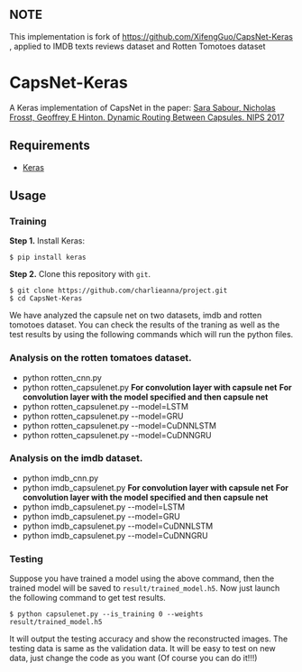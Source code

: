 ## NOTE
This implementation is fork of https://github.com/XifengGuo/CapsNet-Keras , applied to IMDB texts reviews dataset and Rotten Tomotoes dataset 



# CapsNet-Keras

A Keras implementation of CapsNet in the paper:
[Sara Sabour, Nicholas Frosst, Geoffrey E Hinton. Dynamic Routing Between Capsules. NIPS 2017](https://arxiv.org/abs/1710.09829)





## Requirements
- [Keras](https://github.com/fchollet/keras) 

## Usage

### Training
**Step 1.**
Install Keras:

`$ pip install keras`

**Step 2.** 
Clone this repository with ``git``.

```
$ git clone https://github.com/charlieanna/project.git
$ cd CapsNet-Keras
```

We have analyzed the capsule net on two datasets, imdb and rotten tomotoes dataset. 
You can check the results of the traning as well as the test results by using the following commands which will run the python files. 

### Analysis on the rotten tomatoes dataset.
- python rotten_cnn.py 
- python rotten_capsulenet.py **For convolution layer with capsule net**
**For convolution layer with the model specified and then capsule net**
- python rotten_capsulenet.py --model=LSTM
- python rotten_capsulenet.py --model=GRU
- python rotten_capsulenet.py --model=CuDNNLSTM
- python rotten_capsulenet.py --model=CuDNNGRU

### Analysis on the imdb dataset.
- python imdb_cnn.py
- python imdb_capsulenet.py **For convolution layer with capsule net**
**For convolution layer with the model specified and then capsule net**
- python imdb_capsulenet.py --model=LSTM
- python imdb_capsulenet.py --model=GRU
- python imdb_capsulenet.py --model=CuDNNLSTM
- python imdb_capsulenet.py --model=CuDNNGRU

### Testing

Suppose you have trained a model using the above command, then the trained model will be
saved to `result/trained_model.h5`. Now just launch the following command to get test results.
```
$ python capsulenet.py --is_training 0 --weights result/trained_model.h5
```
It will output the testing accuracy and show the reconstructed images.
The testing data is same as the validation data. It will be easy to test on new data, 
just change the code as you want (Of course you can do it!!!)


